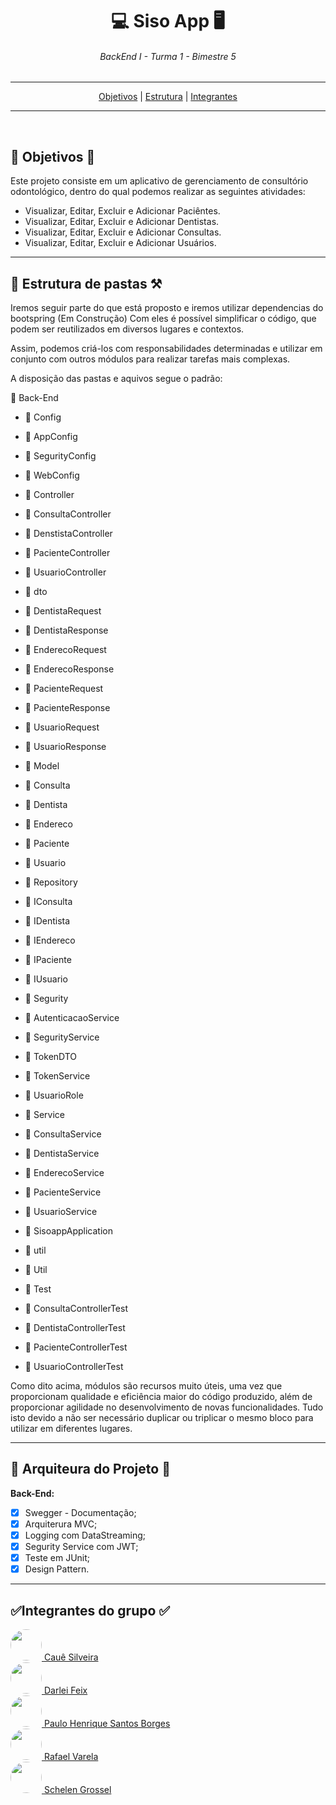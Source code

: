 <div align="center">
    <h1>💻 Siso App 🖥️</h1>
    <h6>BackEnd I - Turma 1 - Bimestre 5</h6>
</div>

---
<div  align="center">
<nav> <a href="#objetivos">Objetivos</a> | <a href="#estrutura">Estrutura</a> | <a href="#integrantes">Integrantes</a></nav>
</div>

---

<br>
<h2 id="objetivos">🚀 Objetivos 🚀</h2>
<p>


Este projeto consiste em um aplicativo de gerenciamento de consultório odontológico, dentro do qual podemos realizar as seguintes atividades:


- Visualizar, Editar, Excluir e Adicionar Paciêntes.
- Visualizar, Editar, Excluir e Adicionar Dentistas.
- Visualizar, Editar, Excluir e Adicionar Consultas.
- Visualizar, Editar, Excluir e Adicionar Usuários.

---

<h2 id="estrutura">🎯 Estrutura de pastas ⚒️</h2>

Iremos seguir parte do que está proposto e iremos utilizar dependencias do bootspring (Em Construção) Com eles é possível simplificar o código, que podem ser reutilizados em diversos lugares e contextos.

Assim, podemos criá-los com responsabilidades determinadas e utilizar em conjunto com outros módulos para realizar tarefas mais complexas.

A disposição das pastas e aquivos segue o padrão:


:open_file_folder: Back-End
- :open_file_folder: Config
- :page_facing_up: AppConfig
- :page_facing_up: SegurityConfig
- :page_facing_up: WebConfig
- :open_file_folder: Controller
- :page_facing_up: ConsultaController
- :page_facing_up: DenstistaController
- :page_facing_up: PacienteController
- :page_facing_up: UsuarioController
- :open_file_folder: dto
- :page_facing_up: DentistaRequest
- :page_facing_up: DentistaResponse
- :page_facing_up: EnderecoRequest
- :page_facing_up: EnderecoResponse
- :page_facing_up: PacienteRequest
- :page_facing_up: PacienteResponse
- :page_facing_up: UsuarioRequest
- :page_facing_up: UsuarioResponse
- :open_file_folder: Model
- :page_facing_up: Consulta
- :page_facing_up: Dentista
- :page_facing_up: Endereco
- :page_facing_up: Paciente
- :page_facing_up: Usuario
- :open_file_folder: Repository
- :page_facing_up: IConsulta
- :page_facing_up: IDentista
- :page_facing_up: IEndereco
- :page_facing_up: IPaciente
- :page_facing_up: IUsuario
- :open_file_folder: Segurity
- :page_facing_up: AutenticacaoService
- :page_facing_up: SegurityService
- :page_facing_up: TokenDTO
- :page_facing_up: TokenService
- :page_facing_up: UsuarioRole
- :open_file_folder: Service
- :page_facing_up: ConsultaService
- :page_facing_up: DentistaService
- :page_facing_up: EnderecoService
- :page_facing_up: PacienteService
- :page_facing_up: UsuarioService

- :page_facing_up: SisoappApplication

- :open_file_folder: util
- :page_facing_up: Util

- :open_file_folder: Test
- :page_facing_up: ConsultaControllerTest
- :page_facing_up: DentistaControllerTest
- :page_facing_up: PacienteControllerTest
- :page_facing_up: UsuarioControllerTest

Como dito acima, módulos são recursos muito úteis, uma vez que proporcionam qualidade e eficiência maior do código produzido, além de proporcionar agilidade no desenvolvimento de novas funcionalidades. Tudo isto devido a não ser necessário duplicar ou triplicar o mesmo bloco para utilizar em diferentes lugares. 


---


<h2>📑 Arquiteura do Projeto 📑</h2>

**Back-End:**

- [x] Swegger - Documentação;
- [x] Arquiterura MVC;
- [x] Logging com DataStreaming;
- [x] Segurity Service com JWT;
- [x] Teste em JUnit;
- [x] Design Pattern.

---


<h2 id="integrantes">✅Integrantes do grupo ✅</h2>


<a href="https://github.com/silveirac">
<img src="https://avatars.githubusercontent.com/u/99031403?v=4" height="50px" style="border-radius: 50px"> 
Cauê Silveira
</a>

<br>

<a href="https://github.com/Rashield">
<img src="https://avatars.githubusercontent.com/u/8429910?v=4" height="50px" style="border-radius: 50px"> 
Darlei Feix 
</a>

<br>

<a href="https://github.com/paulinhodeveloper">
<img src="https://avatars.githubusercontent.com/u/99299721?v=4" height="50px" style="border-radius: 50px"> 
Paulo Henrique Santos Borges
</a>

<br>

<a href="https://github.com/Mineiroc4">
<img src="https://avatars.githubusercontent.com/u/94484188?v=4" height="50px" style="border-radius: 50px"> 
Rafael Varela 
</a>

<br>

<a href="https://github.com/schelen01">
<img src="https://avatars.githubusercontent.com/u/88978043?v=4" height="50px" style="border-radius: 50px"> 
Schelen Grossel
</a>

<br>
